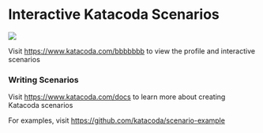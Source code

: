 # Interactive Katacoda Scenarios

[![](http://shields.katacoda.com/katacoda/bbbbbbb/count.svg)](https://www.katacoda.com/bbbbbbb "Get your profile on Katacoda.com")

Visit https://www.katacoda.com/bbbbbbb to view the profile and interactive scenarios

### Writing Scenarios
Visit https://www.katacoda.com/docs to learn more about creating Katacoda scenarios

For examples, visit https://github.com/katacoda/scenario-example
